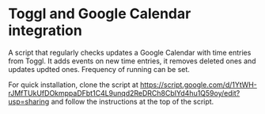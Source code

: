 # Toggl and Google Calendar integration
A script that regularly checks updates a Google Calendar with time entries from Toggl. It adds events on new time entries, it removes deleted ones and updates updted ones. Frequency of running can be set.

For quick installation, clone the script at https://script.google.com/d/1YtWH-rJMfTUkUfDOkmppaDFbt1C4L9unqd2ReDRCh8CbIYd4hu1Q59oy/edit?usp=sharing and follow the instructions at the top of the script.
